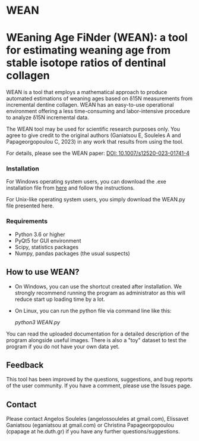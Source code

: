 # WEAN
# WEaning Age FiNder (WEAN): a tool for estimating weaning age from stable isotope ratios of dentinal collagen

WEAN is a tool that employs a mathematical approach to produce automated estimations of weaning ages based on δ15N measurements from incremental dentine collagen. WEAN has an easy-to-use operational environment offering a less time-consuming and labor-intensive procedure to analyze δ15N incremental data.

The WEAN tool may be used for scientific research purposes only. You agree to give credit to the original authors (Ganiatsou E, Souleles A and Papageorgopoulou C, 2023) in any work that results from using the tool.

For details, please see the WEAN paper: [DOI: 10.1007/s12520-023-01741-4](https://link.springer.com/article/10.1007/s12520-023-01741-4)

### Installation

For Windows operating system users, you can download the .exe installation file from [here](https://asouleles.github.io/WEAN_website/download.html) and follow the instructions.

For Unix-like operating system users, you simply download the WEAN.py file presented here.

### Requirements

* Python 3.6 or higher
* PyQt5 for GUI environment
* Scipy, statistics packages
* Numpy, pandas packages (the usual suspects)


## How to use WEAN?
* On Windows, you can use the shortcut created after installation. We strongly recommend running the program as administrator as this will reduce start up loading time by a lot.

* On Linux, you can run the python file via command line like this:

  *python3 WEAN.py*

You can read the uploaded documentation for a detailed description of the program alongside useful images. There is also a "toy" dataset to test the program if you do not have your own data yet.

## Feedback
This tool has been improved by the questions, suggestions, and bug reports of the user community. If you have a comment, please use the Issues page.

## Contact

Please contact Angelos Souleles (angelossouleles at gmail.com), Elissavet Ganiatsou (eganiatsou at gmail.com) or Christina Papageorgopoulou (cpapage at he.duth.gr) if you have any further questions/suggestions.
